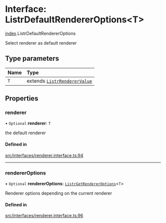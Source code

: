 # Interface: ListrDefaultRendererOptions<T\>

[index](../modules/index.md).ListrDefaultRendererOptions

Select renderer as default renderer

## Type parameters

| Name | Type |
| :------ | :------ |
| `T` | extends [`ListrRendererValue`](../types/index.ListrRendererValue.md) |

## Properties

### renderer

• `Optional` **renderer**: `T`

the default renderer

#### Defined in

[src/interfaces/renderer.interface.ts:94](https://github.com/cenk1cenk2/listr2/blob/70fdfc5/src/interfaces/renderer.interface.ts#L94)

___

### rendererOptions

• `Optional` **rendererOptions**: [`ListrGetRendererOptions`](../types/index.ListrGetRendererOptions.md)<`T`\>

Renderer options depending on the current renderer

#### Defined in

[src/interfaces/renderer.interface.ts:96](https://github.com/cenk1cenk2/listr2/blob/70fdfc5/src/interfaces/renderer.interface.ts#L96)
